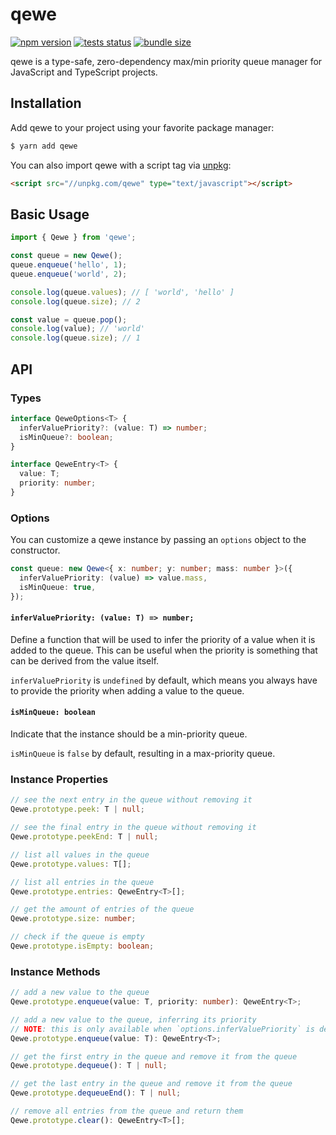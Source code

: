 # qewe

[![npm version](https://badge.fury.io/js/qewe.svg)](https://npmjs.com/package/qewe) [![tests status](https://github.com/jgmcelwain/qewe/actions/workflows/tests.yml/badge.svg)](https://github.com/jgmcelwain/qewe/actions/workflows/tests.yml) [![bundle size](https://img.shields.io/bundlephobia/min/qewe)](https://bundlephobia.com/package/qewe)

qewe is a type-safe, zero-dependency max/min priority queue manager for JavaScript and TypeScript projects.

## Installation

Add qewe to your project using your favorite package manager:

```bash
$ yarn add qewe
```

You can also import qewe with a script tag via [unpkg](https://unpkg.com):

```html
<script src="//unpkg.com/qewe" type="text/javascript"></script>
```

## Basic Usage

```ts
import { Qewe } from 'qewe';

const queue = new Qewe();
queue.enqueue('hello', 1);
queue.enqueue('world', 2);

console.log(queue.values); // [ 'world', 'hello' ]
console.log(queue.size); // 2

const value = queue.pop();
console.log(value); // 'world'
console.log(queue.size); // 1
```

## API

### Types

```ts
interface QeweOptions<T> {
  inferValuePriority?: (value: T) => number;
  isMinQueue?: boolean;
}

interface QeweEntry<T> {
  value: T;
  priority: number;
}
```

### Options

You can customize a qewe instance by passing an `options` object to the constructor.

```ts
const queue: new Qewe<{ x: number; y: number; mass: number }>({
  inferValuePriority: (value) => value.mass,
  isMinQueue: true,
});
```

#### `inferValuePriority: (value: T) => number;`

Define a function that will be used to infer the priority of a value when it is added to the queue. This can be useful when the priority is something that can be derived from the value itself.

`inferValuePriority` is `undefined` by default, which means you always have to provide the priority when adding a value to the queue.

#### `isMinQueue: boolean`

Indicate that the instance should be a min-priority queue.

`isMinQueue` is `false` by default, resulting in a max-priority queue.

### Instance Properties

```ts
// see the next entry in the queue without removing it
Qewe.prototype.peek: T | null;

// see the final entry in the queue without removing it
Qewe.prototype.peekEnd: T | null;

// list all values in the queue
Qewe.prototype.values: T[];

// list all entries in the queue
Qewe.prototype.entries: QeweEntry<T>[];

// get the amount of entries of the queue
Qewe.prototype.size: number;

// check if the queue is empty
Qewe.prototype.isEmpty: boolean;
```

### Instance Methods

```ts
// add a new value to the queue
Qewe.prototype.enqueue(value: T, priority: number): QeweEntry<T>;

// add a new value to the queue, inferring its priority
// NOTE: this is only available when `options.inferValuePriority` is defined
Qewe.prototype.enqueue(value: T): QeweEntry<T>;

// get the first entry in the queue and remove it from the queue
Qewe.prototype.dequeue(): T | null;

// get the last entry in the queue and remove it from the queue
Qewe.prototype.dequeueEnd(): T | null;

// remove all entries from the queue and return them
Qewe.prototype.clear(): QeweEntry<T>[];
```
